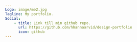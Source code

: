 ```yaml
---
Logo: image/me2.jpg
Tagline: My portfolio.
Social:
    - title: Link till min github repo.
      url: https://github.com/hhannaarvid/design-portfolio
      icon: github
---
```

